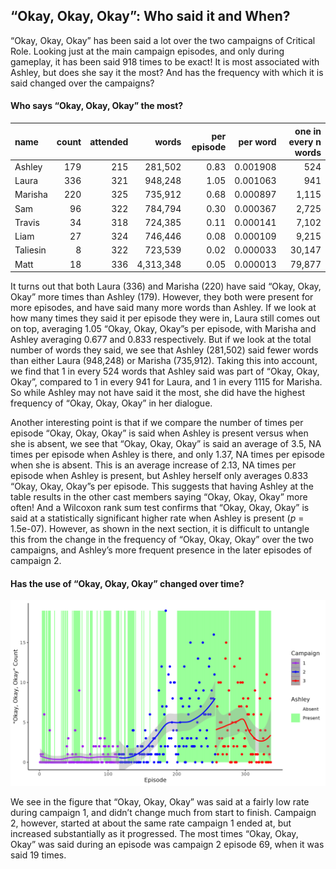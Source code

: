 
## “Okay, Okay, Okay”: Who said it and When?

“Okay, Okay, Okay” has been said a lot over the two campaigns of
Critical Role. Looking just at the main campaign episodes, and only
during gameplay, it has been said 918 times to be exact\! It is most
associated with Ashley, but does she say it the most? And has the
frequency with which it is said changed over the campaigns?

#### Who says “Okay, Okay, Okay” the most?

| name     | count | attended |     words | per episode | per word | one in every n words |
| :------- | ----: | -------: | --------: | ----------: | -------: | -------------------: |
| Ashley   |   179 |      215 |   281,502 |        0.83 | 0.001908 |                  524 |
| Laura    |   336 |      321 |   948,248 |        1.05 | 0.001063 |                  941 |
| Marisha  |   220 |      325 |   735,912 |        0.68 | 0.000897 |                1,115 |
| Sam      |    96 |      322 |   784,794 |        0.30 | 0.000367 |                2,725 |
| Travis   |    34 |      318 |   724,385 |        0.11 | 0.000141 |                7,102 |
| Liam     |    27 |      324 |   746,446 |        0.08 | 0.000109 |                9,215 |
| Taliesin |     8 |      322 |   723,539 |        0.02 | 0.000033 |               30,147 |
| Matt     |    18 |      336 | 4,313,348 |        0.05 | 0.000013 |               79,877 |

It turns out that both Laura (336) and Marisha (220) have said “Okay,
Okay, Okay” more times than Ashley (179). However, they both were
present for more episodes, and have said many more words than Ashley. If
we look at how many times they said it per episode they were in, Laura
still comes out on top, averaging 1.05 “Okay, Okay, Okay”s per episode,
with Marisha and Ashley averaging 0.677 and 0.833 respectively. But if
we look at the total number of words they said, we see that Ashley
(281,502) said fewer words than either Laura (948,248) or Marisha
(735,912). Taking this into account, we find that 1 in every 524 words
that Ashley said was part of “Okay, Okay, Okay”, compared to 1 in every
941 for Laura, and 1 in every 1115 for Marisha. So while Ashley may not
have said it the most, she did have the highest frequency of “Okay,
Okay, Okay” in her dialogue.

Another interesting point is that if we compare the number of times per
episode “Okay, Okay, Okay” is said when Ashley is present versus when
she is absent, we see that “Okay, Okay, Okay” is said an average of 3.5,
NA times per episode when Ashley is there, and only 1.37, NA times per
episode when she is absent. This is an average increase of 2.13, NA
times per episode when Ashley is present, but Ashley herself only
averages 0.833 “Okay, Okay, Okay”s per episode. This suggests that
having Ashley at the table results in the other cast members saying
“Okay, Okay, Okay” more often\! And a Wilcoxon rank sum test confirms
that “Okay, Okay, Okay” is said at a statistically significant higher
rate when Ashley is present (*p* = 1.5e-07). However, as shown in the
next section, it is difficult to untangle this from the change in the
frequency of “Okay, Okay, Okay” over the two campaigns, and Ashley’s
more frequent presence in the later episodes of campaign 2.

#### Has the use of “Okay, Okay, Okay” changed over time?

![Okay](../plots/okay_okay_okay.png)

We see in the figure that “Okay, Okay, Okay” was said at a fairly low
rate during campaign 1, and didn’t change much from start to finish.
Campaign 2, however, started at about the same rate campaign 1 ended at,
but increased substantially as it progressed. The most times “Okay,
Okay, Okay” was said during an episode was campaign 2 episode 69, when
it was said 19 times.
